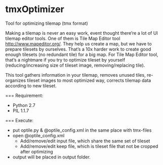 tmxOptimizer
============

Tool for optimizing tilemap (tmx format)

Making a tilemap is never an easy work, event thought there’re a lot of UI tilemap editor tools. 
One of them is Tile Map Editor tool http://www.mapeditor.org/. 
They help us create a map, but we have to prepare tilesets by ourselves. 
That’s a 10x harder work to create  good enough tilesets (no redundant tile)  for a big map. 
For  Tile Map Editor tool, that’s a nightmare if you try to optimize tileset by yourself
(reducing/increasing size of tileset image, removing/replacing tile).

This tool gathers information in your tilemap, removes unused tiles, 
re-organizes tileset images to most optimized way, corrects tilemap data according to new tileset.

===
Requirement:
+ Python 2.7
+ PIL 1.1.7

===
Execute:

+ put optile.py & @optile_config.xml in the same place with tmx-files
+ open @optile_config.xml
  + Add/remove/edit input file, which share the same set of tileset
  + Add/remove/edit keep file, which is tileset file that not be cropped after optimizing
+ output will be placed in output folder.